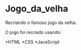 # Jogo_da_velha

Recriando o famoso jogo da velha.

O jogo foi recriado usando:

*HTML
*CSS
*JavaScript

